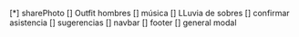 [*] sharePhoto
[] Outfit hombres
[] música
[] LLuvia de sobres
[] confirmar asistencia
[] sugerencias
[] navbar
[] footer
[] general modal